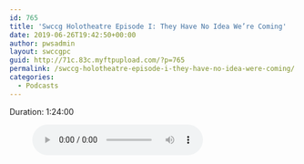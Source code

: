 ```yaml
---
id: 765
title: 'Swccg Holotheatre Episode I: They Have No Idea We’re Coming'
date: 2019-06-26T19:42:50+00:00
author: pwsadmin
layout: swccgpc
guid: http://71c.83c.myftpupload.com/?p=765
permalink: /swccg-holotheatre-episode-i-they-have-no-idea-were-coming/
categories:
  - Podcasts
---
```

 

Duration: 1:24:00<figure class="wp-block-audio"><audio controls src="http://71c.83c.myftpupload.com/wp-content/uploads/2019/04/SwccgHolotheatreEpisodeIThey-1.mp3"></audio></figure>